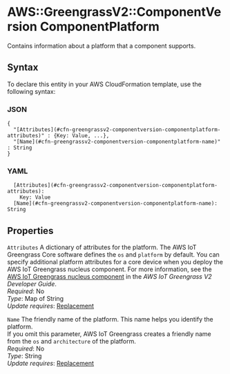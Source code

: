 # AWS::GreengrassV2::ComponentVersion ComponentPlatform<a name="aws-properties-greengrassv2-componentversion-componentplatform"></a>

Contains information about a platform that a component supports\.

## Syntax<a name="aws-properties-greengrassv2-componentversion-componentplatform-syntax"></a>

To declare this entity in your AWS CloudFormation template, use the following syntax:

### JSON<a name="aws-properties-greengrassv2-componentversion-componentplatform-syntax.json"></a>

```
{
  "[Attributes](#cfn-greengrassv2-componentversion-componentplatform-attributes)" : {Key: Value, ...},
  "[Name](#cfn-greengrassv2-componentversion-componentplatform-name)" : String
}
```

### YAML<a name="aws-properties-greengrassv2-componentversion-componentplatform-syntax.yaml"></a>

```
  [Attributes](#cfn-greengrassv2-componentversion-componentplatform-attributes): 
    Key: Value
  [Name](#cfn-greengrassv2-componentversion-componentplatform-name): String
```

## Properties<a name="aws-properties-greengrassv2-componentversion-componentplatform-properties"></a>

`Attributes`  <a name="cfn-greengrassv2-componentversion-componentplatform-attributes"></a>
A dictionary of attributes for the platform\. The AWS IoT Greengrass Core software defines the `os` and `platform` by default\. You can specify additional platform attributes for a core device when you deploy the AWS IoT Greengrass nucleus component\. For more information, see the [AWS IoT Greengrass nucleus component](https://docs.aws.amazon.com/greengrass/v2/developerguide/greengrass-nucleus-component.html) in the *AWS IoT Greengrass V2 Developer Guide*\.  
*Required*: No  
*Type*: Map of String  
*Update requires*: [Replacement](https://docs.aws.amazon.com/AWSCloudFormation/latest/UserGuide/using-cfn-updating-stacks-update-behaviors.html#update-replacement)

`Name`  <a name="cfn-greengrassv2-componentversion-componentplatform-name"></a>
The friendly name of the platform\. This name helps you identify the platform\.  
If you omit this parameter, AWS IoT Greengrass creates a friendly name from the `os` and `architecture` of the platform\.  
*Required*: No  
*Type*: String  
*Update requires*: [Replacement](https://docs.aws.amazon.com/AWSCloudFormation/latest/UserGuide/using-cfn-updating-stacks-update-behaviors.html#update-replacement)